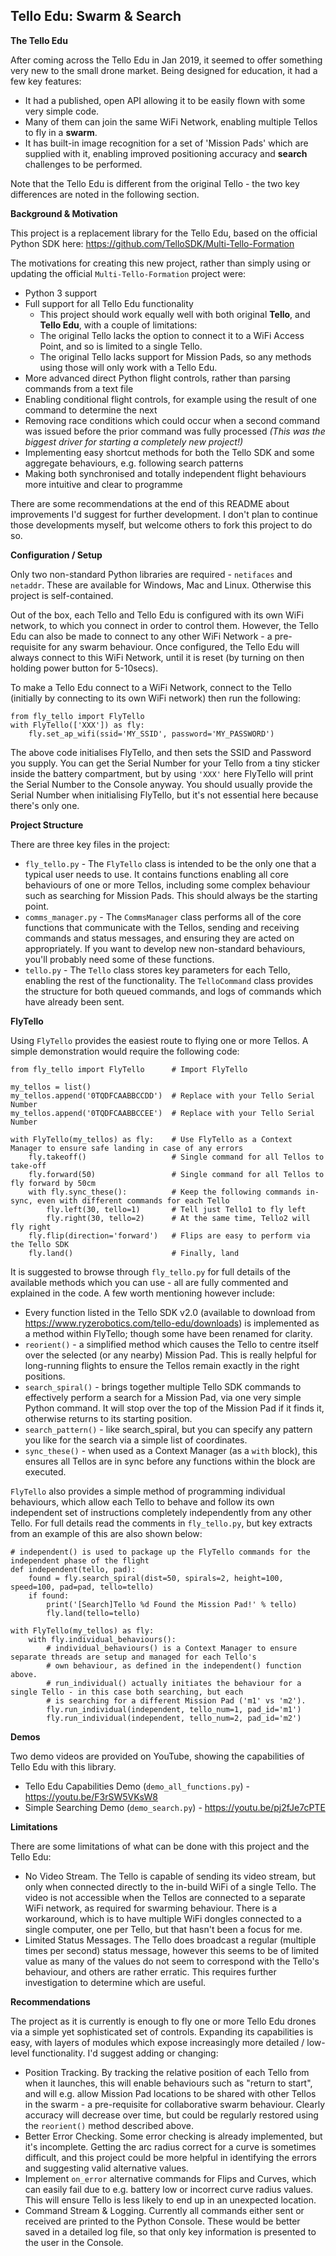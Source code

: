 Tello Edu: Swarm & Search
-

**The Tello Edu**

After coming across the Tello Edu in Jan 2019, it seemed to offer something very new to the small drone market.  Being designed for education, it had a few key features:
* It had a published, open API allowing it to be easily flown with some very simple code.
* Many of them can join the same WiFi Network, enabling multiple Tellos to fly in a **swarm**.
* It has built-in image recognition for a set of 'Mission Pads' which are supplied with it, enabling improved positioning accuracy and **search** challenges to be performed.

Note that the Tello Edu is different from the original Tello - the two key differences are noted in the following section.

**Background & Motivation**

This project is a replacement library for the Tello Edu, based on the official Python SDK here: https://github.com/TelloSDK/Multi-Tello-Formation

The motivations for creating this new project, rather than simply using or updating the official `Multi-Tello-Formation` project were:
* Python 3 support
* Full support for all Tello Edu functionality
    * This project should work equally well with both original **Tello**, and **Tello Edu**, with a couple of limitations:
    * The original Tello lacks the option to connect it to a WiFi Access Point, and so is limited to a single Tello.
    * The original Tello lacks support for Mission Pads, so any methods using those will only work with a Tello Edu.
* More advanced direct Python flight controls, rather than parsing commands from a text file
* Enabling conditional flight controls, for example using the result of one command to determine the next
* Removing race conditions which could occur when a second command was issued before the prior command was fully processed *(This was the biggest driver for starting a completely new project!)*
* Implementing easy shortcut methods for both the Tello SDK and some aggregate behaviours, e.g. following search patterns
* Making both synchronised and totally independent flight behaviours more intuitive and clear to programme

There are some recommendations at the end of this README about improvements I'd suggest for further development.  I don't plan to continue those developments myself, but welcome others to fork this project to do so.

**Configuration / Setup**

Only two non-standard Python libraries are required - ```netifaces``` and ```netaddr```.  These are available for Windows, Mac and Linux.  Otherwise this project is self-contained.

Out of the box, each Tello and Tello Edu is configured with its own WiFi network, to which you connect in order to control them.  However, the Tello Edu can also be made to connect to any other WiFi Network - a pre-requisite for any swarm behaviour.  Once configured, the Tello Edu will always connect to this WiFi Network, until it is reset (by turning on then holding power button for 5-10secs).

To make a Tello Edu connect to a WiFi Network, connect to the Tello (initially by connecting to its own WiFi network) then run the following:
```
from fly_tello import FlyTello
with FlyTello(['XXX']) as fly:
    fly.set_ap_wifi(ssid='MY_SSID', password='MY_PASSWORD')
```
The above code initialises FlyTello, and then sets the SSID and Password you supply.  You can get the Serial Number for your Tello from a tiny sticker inside the battery compartment, but by using `'XXX'` here FlyTello will print the Serial Number to the Console anyway.  You should usually provide the Serial Number when initialising FlyTello, but it's not essential here because there's only one.

**Project Structure**

There are three key files in the project:
* `fly_tello.py` - The `FlyTello` class is intended to be the only one that a typical user needs to use.  It contains functions enabling all core behaviours of one or more Tellos, including some complex behaviour such as searching for Mission Pads.  This should always be the starting point.
* `comms_manager.py` - The `CommsManager` class performs all of the core functions that communicate with the Tellos, sending and receiving commands and status messages, and ensuring they are acted on appropriately.  If you want to develop new non-standard behaviours, you'll probably need some of these functions.
* `tello.py` - The `Tello` class stores key parameters for each Tello, enabling the rest of the functionality.  The `TelloCommand` class provides the structure for both queued commands, and logs of commands which have already been sent.

**FlyTello**

Using `FlyTello` provides the easiest route to flying one or more Tellos.  A simple demonstration would require the following code:
```
from fly_tello import FlyTello      # Import FlyTello

my_tellos = list()
my_tellos.append('0TQDFCAABBCCDD')  # Replace with your Tello Serial Number
my_tellos.append('0TQDFCAABBCCEE')  # Replace with your Tello Serial Number

with FlyTello(my_tellos) as fly:    # Use FlyTello as a Context Manager to ensure safe landing in case of any errors
    fly.takeoff()                   # Single command for all Tellos to take-off
    fly.forward(50)                 # Single command for all Tellos to fly forward by 50cm
    with fly.sync_these():          # Keep the following commands in-sync, even with different commands for each Tello
        fly.left(30, tello=1)       # Tell just Tello1 to fly left
        fly.right(30, tello=2)      # At the same time, Tello2 will fly right
    fly.flip(direction='forward')   # Flips are easy to perform via the Tello SDK
    fly.land()                      # Finally, land
```

It is suggested to browse through `fly_tello.py` for full details of the available methods which you can use - all are fully commented and explained in the code.  A few worth mentioning however include:
* Every function listed in the Tello SDK v2.0 (available to download from https://www.ryzerobotics.com/tello-edu/downloads) is implemented as a method within FlyTello; though some have been renamed for clarity.
* `reorient()` - a simplified method which causes the Tello to centre itself over the selected (or any nearby) Mission Pad.  This is really helpful for long-running flights to ensure the Tellos remain exactly in the right positions.
* `search_spiral()` - brings together multiple Tello SDK commands to effectively perform a search for a Mission Pad, via one very simple Python command.  It will stop over the top of the Mission Pad if it finds it, otherwise returns to its starting position.
* `search_pattern()` - like search_spiral, but you can specify any pattern you like for the search via a simple list of coordinates.
* `sync_these()` - when used as a Context Manager (as a `with` block), this ensures all Tellos are in sync before any functions within the block are executed.

`FlyTello` also provides a simple method of programming individual behaviours, which allow each Tello to behave and follow its own independent set of instructions completely independently from any other Tello.  For full details read the comments in `fly_tello.py`, but key extracts from an example of this are also shown below:
```
# independent() is used to package up the FlyTello commands for the independent phase of the flight
def independent(tello, pad):
    found = fly.search_spiral(dist=50, spirals=2, height=100, speed=100, pad=pad, tello=tello)
    if found:
        print('[Search]Tello %d Found the Mission Pad!' % tello)
        fly.land(tello=tello)

with FlyTello(my_tellos) as fly:
    with fly.individual_behaviours():
        # individual_behaviours() is a Context Manager to ensure separate threads are setup and managed for each Tello's
        # own behaviour, as defined in the independent() function above.
        # run_individual() actually initiates the behaviour for a single Tello - in this case both searching, but each
        # is searching for a different Mission Pad ('m1' vs 'm2').
        fly.run_individual(independent, tello_num=1, pad_id='m1')
        fly.run_individual(independent, tello_num=2, pad_id='m2')
```

**Demos**

Two demo videos are provided on YouTube, showing the capabilities of Tello Edu with this library.
* Tello Edu Capabilities Demo (`demo_all_functions.py`) - https://youtu.be/F3rSW5VKsW8
* Simple Searching Demo (`demo_search.py`) - https://youtu.be/pj2fJe7cPTE

**Limitations**

There are some limitations of what can be done with this project and the Tello Edu:
* No Video Stream.  The Tello is capable of sending its video stream, but only when connected directly to the in-build WiFi of a single Tello.  The video is not accessible when the Tellos are connected to a separate WiFi network, as required for swarming behaviour.  There is a workaround, which is to have multiple WiFi dongles connected to a single computer, one per Tello, but that hasn't been a focus for me.
* Limited Status Messages.  The Tello does broadcast a regular (multiple times per second) status message, however this seems to be of limited value as many of the values do not seem to correspond with the Tello's behaviour, and others are rather erratic.  This requires further investigation to determine which are useful.

**Recommendations**

The project as it is currently is enough to fly one or more Tello Edu drones via a simple yet sophisticated set of controls.  Expanding its capabilities is easy, with layers of modules which expose increasingly more detailed / low-level functionality.  I'd suggest adding or changing:
* Position Tracking.  By tracking the relative position of each Tello from when it launches, this will enable behaviours such as "return to start", and will e.g. allow Mission Pad locations to be shared with other Tellos in the swarm - a pre-requisite for collaborative swarm behaviour.  Clearly accuracy will decrease over time, but could be regularly restored using the `reorient()` method described above.
* Better Error Checking.  Some error checking is already implemented, but it's incomplete.  Getting the arc radius correct for a curve is sometimes difficult, and this project could be more helpful in identifying the errors and suggesting valid alternative values.
* Implement `on_error` alternative commands for Flips and Curves, which can easily fail due to e.g. battery low or incorrect curve radius values.  This will ensure Tello is less likely to end up in an unexpected location.
* Command Stream & Logging.  Currently all commands either sent or received are printed to the Python Console.  These would be better saved in a detailed log file, so that only key information is presented to the user in the Console.

